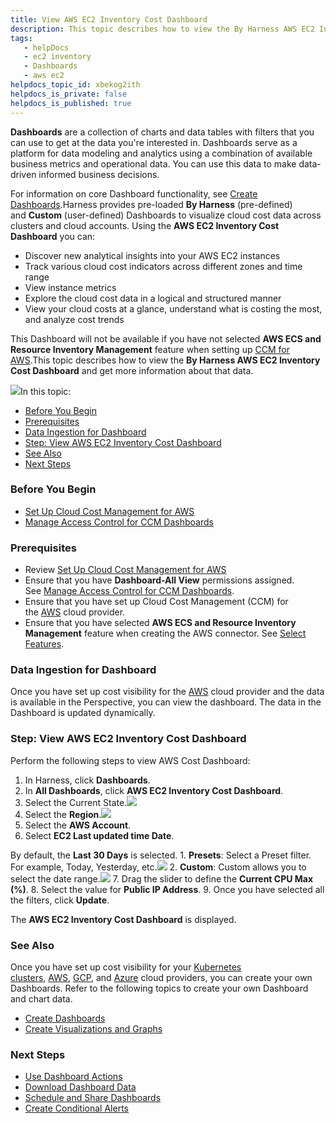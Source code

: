 ```yaml
---
title: View AWS EC2 Inventory Cost Dashboard
description: This topic describes how to view the By Harness AWS EC2 Inventory Cost Dashboard and get more information about that data.
tags: 
   - helpDocs
   - ec2 inventory
   - Dashboards
   - aws ec2
helpdocs_topic_id: xbekog2ith
helpdocs_is_private: false
helpdocs_is_published: true
---
```


**Dashboards** are a collection of charts and data tables with filters that you can use to get at the data you're interested in. Dashboards serve as a platform for data modeling and analytics using a combination of available business metrics and operational data. You can use this data to make data-driven informed business decisions.

For information on core Dashboard functionality, see [Create Dashboards](https://docs.harness.io/article/ardf4nbvcy-create-dashboards).Harness provides pre-loaded **By Harness** (pre-defined) and **Custom** (user-defined) Dashboards to visualize cloud cost data across clusters and cloud accounts. Using the **AWS EC2 Inventory Cost Dashboard** you can:

* Discover new analytical insights into your AWS EC2 instances
* Track various cloud cost indicators across different zones and time range
* View instance metrics
* Explore the cloud cost data in a logical and structured manner
* View your cloud costs at a glance, understand what is costing the most, and analyze cost trends

This Dashboard will not be available if you have not selected **AWS ECS and Resource Inventory Management** feature when setting up [CCM for AWS](../set-up-cloud-cost-management/set-up-cost-visibility-for-aws.md).This topic describes how to view the **By Harness AWS EC2 Inventory Cost Dashboard** and get more information about that data.

![](https://files.helpdocs.io/i5nl071jo5/articles/xbekog2ith/1627460941239/screenshot-2021-07-28-at-1-58-39-pm.png)In this topic:

* [Before You Begin](view-aws-ec-2-inventory-cost-dashboard.md)
* [Prerequisites](view-aws-ec-2-inventory-cost-dashboard.md)
* [Data Ingestion for Dashboard](view-aws-ec-2-inventory-cost-dashboard.md)
* [Step: View AWS EC2 Inventory Cost Dashboard](view-aws-ec-2-inventory-cost-dashboard.md)
* [See Also](view-aws-ec-2-inventory-cost-dashboard.md)
* [Next Steps](view-aws-ec-2-inventory-cost-dashboard.md)

### Before You Begin

* [Set Up Cloud Cost Management for AWS](../set-up-cloud-cost-management/set-up-cost-visibility-for-aws.md)
* [Manage Access Control for CCM Dashboards](manage-access-control-for-ccm-dashboards.md)

### Prerequisites

* Review [Set Up Cloud Cost Management for AWS](../set-up-cloud-cost-management/set-up-cost-visibility-for-aws.md)
* Ensure that you have **Dashboard-All View** permissions assigned. See [Manage Access Control for CCM Dashboards](manage-access-control-for-ccm-dashboards.md).
* Ensure that you have set up Cloud Cost Management (CCM) for the [AWS](../set-up-cloud-cost-management/set-up-cost-visibility-for-aws.md) cloud provider.
* Ensure that you have selected **AWS ECS and Resource Inventory Management** feature when creating the AWS connector. See [Select Features](../set-up-cloud-cost-management/set-up-cost-visibility-for-aws.md).

### Data Ingestion for Dashboard

Once you have set up cost visibility for the [AWS](../set-up-cloud-cost-management/set-up-cost-visibility-for-aws.md) cloud provider and the data is available in the Perspective, you can view the dashboard. The data in the Dashboard is updated dynamically.

### Step: View AWS EC2 Inventory Cost Dashboard

Perform the following steps to view AWS Cost Dashboard:

1. In Harness, click **Dashboards**.
2. In **All Dashboards**, click **AWS EC2 Inventory Cost Dashboard**.
3. Select the Current State.![](https://files.helpdocs.io/i5nl071jo5/articles/xbekog2ith/1627551739694/screenshot-2021-07-29-at-3-11-45-pm.png)
4. Select the **Region**.![](https://files.helpdocs.io/i5nl071jo5/articles/xbekog2ith/1627551798869/screenshot-2021-07-29-at-3-12-40-pm.png)
5. Select the **AWS Account**.
6. Select **EC2 Last updated time Date**.  
  
By default, the **Last 30 Days** is selected.
	1. **Presets**: Select a Preset filter. For example, Today, Yesterday, etc.[![](https://files.helpdocs.io/i5nl071jo5/articles/mwhraec911/1627550101589/screenshot-2021-07-29-at-2-43-24-pm.png)](https://files.helpdocs.io/i5nl071jo5/articles/mwhraec911/1627550101589/screenshot-2021-07-29-at-2-43-24-pm.png)
	2. **Custom**: Custom allows you to select the date range.[![](https://files.helpdocs.io/i5nl071jo5/articles/mwhraec911/1627550206239/screenshot-2021-07-29-at-2-46-30-pm.png)](https://files.helpdocs.io/i5nl071jo5/articles/mwhraec911/1627550206239/screenshot-2021-07-29-at-2-46-30-pm.png)
7. Drag the slider to define the **Current CPU Max (%)**.
8. Select the value for **Public IP Address**.
9. Once you have selected all the filters, click **Update**.  
  
The **AWS EC2 Inventory Cost Dashboard** is displayed.

### See Also

Once you have set up cost visibility for your [Kubernetes clusters](../set-up-cloud-cost-management/set-up-cost-visibility-for-kubernetes.md), [AWS](../set-up-cloud-cost-management/set-up-cost-visibility-for-aws.md), [GCP](../set-up-cloud-cost-management/set-up-cost-visibility-for-gcp.md), and [Azure](../set-up-cloud-cost-management/set-up-cost-visibility-for-azure.md) cloud providers, you can create your own Dashboards. Refer to the following topics to create your own Dashboard and chart data.

* [Create Dashboards](https://docs.harness.io/article/ardf4nbvcy-create-dashboards)
* [Create Visualizations and Graphs](https://docs.harness.io/article/n2jqctdt7c-create-visualizations-and-graphs)

### Next Steps

* [Use Dashboard Actions](https://ngdocs.harness.io/article/y1oh7mkwmh-use-dashboard-actions)
* [Download Dashboard Data](https://ngdocs.harness.io/article/op59lb1pxv-download-dashboard-data)
* [Schedule and Share Dashboards](https://docs.harness.io/article/35gfke0rl8-share-dashboards)
* [Create Conditional Alerts](https://ngdocs.harness.io/article/ro0i58mvby-create-conditional-alerts)

